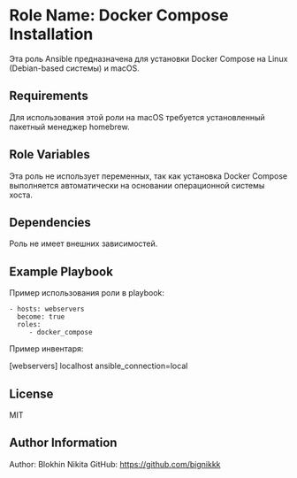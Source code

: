 Role Name: Docker Compose Installation
=========

Эта роль Ansible предназначена для установки Docker Compose на Linux (Debian-based системы) и macOS.

Requirements
------------

Для использования этой роли на macOS требуется установленный пакетный менеджер homebrew.

Role Variables
--------------

Эта роль не использует переменных, так как установка Docker Compose выполняется автоматически на основании операционной системы хоста.

Dependencies
------------

Роль не имеет внешних зависимостей.

Example Playbook
----------------

Пример использования роли в playbook:

    - hosts: webservers
      become: true
      roles:
         - docker_compose

Пример инвентаря:

[webservers]
localhost ansible_connection=local

License
-------

MIT

Author Information
------------------

Author: Blokhin Nikita
GitHub: https://github.com/bignikkk
